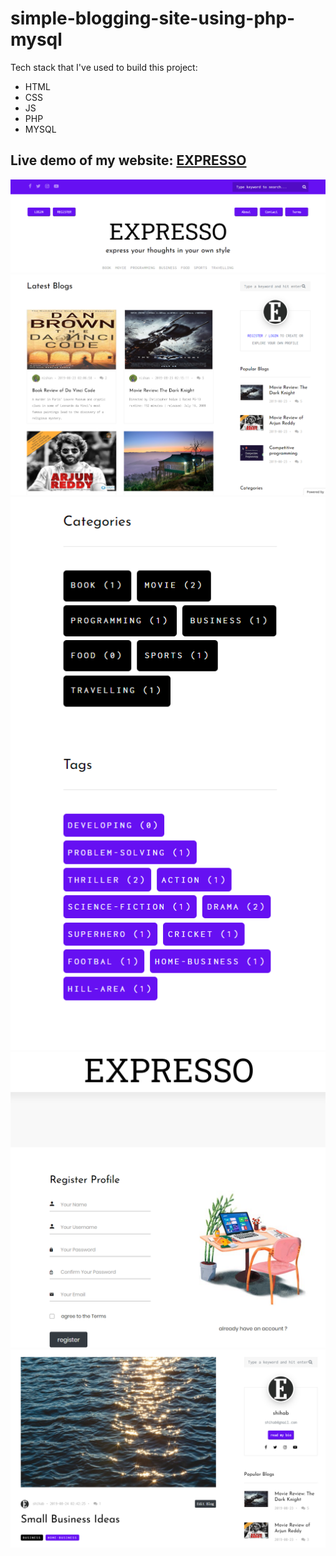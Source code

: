 # simple-blogging-site-using-php-mysql

Tech stack that I've used to build this project:
- HTML
- CSS
- JS
- PHP 
- MYSQL 

## Live demo of my website: [EXPRESSO](https://expresso2022.000webhostapp.com/)

![e01](https://github.com/nishan-paul-2022/simple-blogging-site-using-php-mysql/blob/main/readme/e01.PNG)
![e02](https://github.com/nishan-paul-2022/simple-blogging-site-using-php-mysql/blob/main/readme/e02.PNG)
![e03](https://github.com/nishan-paul-2022/simple-blogging-site-using-php-mysql/blob/main/readme/e03.PNG)
![e04](https://github.com/nishan-paul-2022/simple-blogging-site-using-php-mysql/blob/main/readme/e04.PNG)
![e05](https://github.com/nishan-paul-2022/simple-blogging-site-using-php-mysql/blob/main/readme/e05.PNG)
